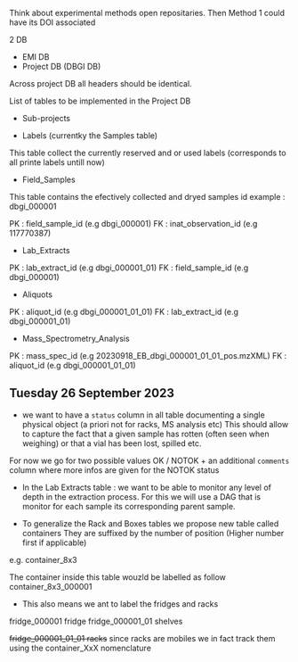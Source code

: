 



Think about experimental methods open repositaries.
Then Method 1 could have its DOI associated

2 DB 

- EMI DB
- Project DB (DBGI DB)

Across project DB all headers should be identical.


List of tables to be implemented in the Project DB

- Sub-projects 

- Labels (currentky the Samples table)

This table collect the currently reserved and or used labels (corresponds to all printe labels untill now)

- Field_Samples

This table contains the efectively collected and dryed samples
id example : dbgi_000001

PK : field_sample_id (e.g dbgi_000001)
FK : inat_observation_id (e.g 117770387)

- Lab_Extracts

PK : lab_extract_id (e.g dbgi_000001_01)
FK : field_sample_id (e.g dbgi_000001)


- Aliquots 

PK : aliquot_id (e.g dbgi_000001_01_01)
FK : lab_extract_id (e.g dbgi_000001_01)


- Mass_Spectrometry_Analysis 

PK : mass_spec_id (e.g 20230918_EB_dbgi_000001_01_01_pos.mzXML)
FK : aliquot_id (e.g dbgi_000001_01_01)



## Tuesday 26 September 2023

- we want to have a `status` column in all table documenting a single physical object (a priori not for racks, MS analysis etc)
This should allow to capture the fact that a given sample has rotten (often seen when weighing) or that a vial has been lost, spilled etc. 

For now we go for two possible values OK / NOTOK  + an additional `comments` column where more infos are given for the NOTOK status

- In the Lab Extracts table : we want to be able to monitor any level of depth in the extraction process. For this we will use a DAG  that is monitor for each sample its corresponding parent sample.

- To generalize the Rack and Boxes tables we propose new table called containers
They are suffixed by the number of position (Higher number first if applicable)

e.g. container_8x3

The container inside this table wouzld be labelled as follow container_8x3_000001


- This also means we ant to label the fridges and racks 

fridge_000001 fridge 
fridge_000001_01 shelves

~~fridge_000001_01_01 racks~~ since racks are mobiles we in fact track them using the container_XxX nomenclature